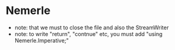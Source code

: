 # Nemerle

* note: that we must to close the file and also the StreamWriter
* note: to write "return", "contnue" etc, you must add "using Nemerle.Imperative;"
